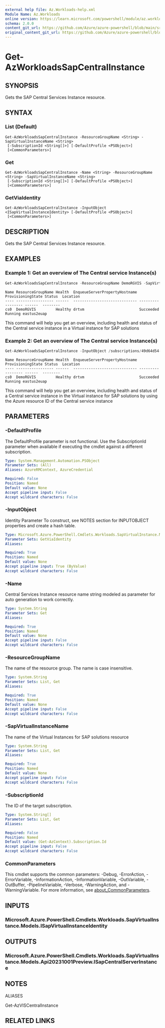 ```yaml
---
external help file: Az.Workloads-help.xml
Module Name: Az.Workloads
online version: https://learn.microsoft.com/powershell/module/az.workloads/get-azworkloadssapcentralinstance
schema: 2.0.0
content_git_url: https://github.com/Azure/azure-powershell/blob/main/src/Workloads/Workloads/help/Get-AzWorkloadsSapCentralInstance.md
original_content_git_url: https://github.com/Azure/azure-powershell/blob/main/src/Workloads/Workloads/help/Get-AzWorkloadsSapCentralInstance.md
---
```


# Get-AzWorkloadsSapCentralInstance

## SYNOPSIS
Gets the SAP Central Services Instance resource.

## SYNTAX

### List (Default)
```
Get-AzWorkloadsSapCentralInstance -ResourceGroupName <String> -SapVirtualInstanceName <String>
 [-SubscriptionId <String[]>] [-DefaultProfile <PSObject>]
 [<CommonParameters>]
```

### Get
```
Get-AzWorkloadsSapCentralInstance -Name <String> -ResourceGroupName <String> -SapVirtualInstanceName <String>
 [-SubscriptionId <String[]>] [-DefaultProfile <PSObject>]
 [<CommonParameters>]
```

### GetViaIdentity
```
Get-AzWorkloadsSapCentralInstance -InputObject <ISapVirtualInstanceIdentity> [-DefaultProfile <PSObject>]
 [<CommonParameters>]
```

## DESCRIPTION
Gets the SAP Central Services Instance resource.

## EXAMPLES

### Example 1: Get an overview of The Central service Instance(s)
```powershell
Get-AzWorkloadsSapCentralInstance -ResourceGroupName DemoRGVIS -SapVirtualInstanceName DRT
```

```output
Name ResourceGroupName Health  EnqueueServerPropertyHostname ProvisioningState Status  Location
---- ----------------- ------  ----------------------------- ----------------- ------  --------
cs0  DemoRGVIS         Healthy drtvm                         Succeeded         Running eastus2euap
```

This command will help you get an overview, including health and status of the Central service instance in a Virtual instance for SAP solutions

### Example 2:  Get an overview of The Central service Instance(s)
```powershell
Get-AzWorkloadsSapCentralInstance -InputObject /subscriptions/49d64d54-e966-4c46-a868-1999802b762c/resourceGroups/DemoRGVIS/providers/Microsoft.Workloads/sapVirtualInstances/DRT/centralInstances/cs0
```

```output
Name ResourceGroupName Health  EnqueueServerPropertyHostname ProvisioningState Status  Location
---- ----------------- ------  ----------------------------- ----------------- ------  --------
cs0  DemoRGVIS         Healthy drtvm                         Succeeded         Running eastus2euap
```

This command will help you get an overview, including health and status of a Central service instance in the Virtual instance for SAP solutions by using the Azure resource ID of the Central service instance

## PARAMETERS

### -DefaultProfile
The DefaultProfile parameter is not functional.
Use the SubscriptionId parameter when available if executing the cmdlet against a different subscription.

```yaml
Type: System.Management.Automation.PSObject
Parameter Sets: (All)
Aliases: AzureRMContext, AzureCredential

Required: False
Position: Named
Default value: None
Accept pipeline input: False
Accept wildcard characters: False
```

### -InputObject
Identity Parameter
To construct, see NOTES section for INPUTOBJECT properties and create a hash table.

```yaml
Type: Microsoft.Azure.PowerShell.Cmdlets.Workloads.SapVirtualInstance.Models.ISapVirtualInstanceIdentity
Parameter Sets: GetViaIdentity
Aliases:

Required: True
Position: Named
Default value: None
Accept pipeline input: True (ByValue)
Accept wildcard characters: False
```

### -Name
Central Services Instance resource name string modeled as parameter for auto generation to work correctly.

```yaml
Type: System.String
Parameter Sets: Get
Aliases:

Required: True
Position: Named
Default value: None
Accept pipeline input: False
Accept wildcard characters: False
```

### -ResourceGroupName
The name of the resource group.
The name is case insensitive.

```yaml
Type: System.String
Parameter Sets: List, Get
Aliases:

Required: True
Position: Named
Default value: None
Accept pipeline input: False
Accept wildcard characters: False
```

### -SapVirtualInstanceName
The name of the Virtual Instances for SAP solutions resource

```yaml
Type: System.String
Parameter Sets: List, Get
Aliases:

Required: True
Position: Named
Default value: None
Accept pipeline input: False
Accept wildcard characters: False
```

### -SubscriptionId
The ID of the target subscription.

```yaml
Type: System.String[]
Parameter Sets: List, Get
Aliases:

Required: False
Position: Named
Default value: (Get-AzContext).Subscription.Id
Accept pipeline input: False
Accept wildcard characters: False
```

### CommonParameters
This cmdlet supports the common parameters: -Debug, -ErrorAction, -ErrorVariable, -InformationAction, -InformationVariable, -OutVariable, -OutBuffer, -PipelineVariable, -Verbose, -WarningAction, and -WarningVariable. For more information, see [about_CommonParameters](http://go.microsoft.com/fwlink/?LinkID=113216).

## INPUTS

### Microsoft.Azure.PowerShell.Cmdlets.Workloads.SapVirtualInstance.Models.ISapVirtualInstanceIdentity

## OUTPUTS

### Microsoft.Azure.PowerShell.Cmdlets.Workloads.SapVirtualInstance.Models.Api20231001Preview.ISapCentralServerInstance

## NOTES

ALIASES

Get-AzVISCentralInstance

## RELATED LINKS
